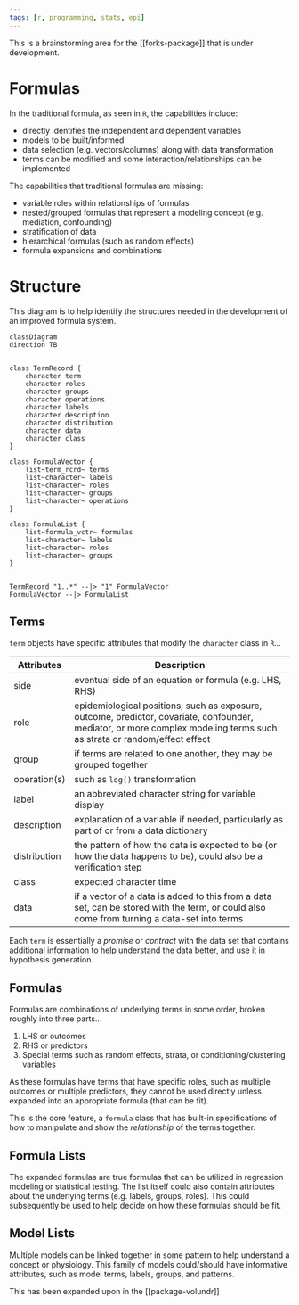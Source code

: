 ```yaml
---
tags: [r, programming, stats, epi]
---
```


This is a brainstorming area for the [[forks-package]] that is under development.

# Formulas 

In the traditional formula, as seen in `R`, the capabilities include:

- directly identifies the independent and dependent variables 
- models to be built/informed
- data selection (e.g. vectors/columns) along with data transformation
- terms can be modified and some interaction/relationships can be implemented

The capabilities that traditional formulas are missing:

- variable roles within relationships of formulas
- nested/grouped formulas that represent a modeling concept (e.g. mediation, confounding)
- stratification of data
- hierarchical formulas (such as random effects)
- formula expansions and combinations

# Structure

This diagram is to help identify the structures needed in the development of an improved formula system.

```mermaid
classDiagram
direction TB


class TermRecord {
	character term
	character roles
	character groups
	character operations
	character labels
	character description
	character distribution
	character data
	character class
}

class FormulaVector {
	list~term_rcrd~ terms
	list~character~ labels
	list~character~ roles
	list~character~ groups
	list~character~ operations
}

class FormulaList {
	list~formula_vctr~ formulas
	list~character~ labels
	list~character~ roles
	list~character~ groups
}


TermRecord "1..*" --|> "1" FormulaVector
FormulaVector --|> FormulaList
```

## Terms

`term` objects have specific attributes that modify the `character` class in `R`...

| Attributes | Description |
| --- | --- |
| side | eventual side of an equation or formula (e.g. LHS, RHS) |
| role | epidemiological positions, such as exposure, outcome, predictor, covariate, confounder, mediator, or more complex modeling terms such as strata or random/effect effect |
| group | if terms are related to one another, they may be grouped together |
| operation(s) | such as `log()` transformation |
| label | an abbreviated character string for variable display |
| description | explanation of a variable if needed, particularly as part of or from a data dictionary |
| distribution | the pattern of how the data is expected to be (or how the data happens to be), could also be a verification step |
| class | expected character time | 
| data | if a vector of a data is added to this from a data set, can be stored with the term, or could also come from turning a data-set into terms |

Each `term` is essentially a *promise* or *contract* with the data set that contains additional information to help understand the data better, and use it in hypothesis generation.

## Formulas

Formulas are combinations of underlying terms in some order, broken roughly into three parts...

1. LHS or outcomes
2. RHS or predictors
3. Special terms such as random effects, strata, or conditioning/clustering variables

As these formulas have terms that have specific roles, such as multiple outcomes or multiple predictors, they cannot be used directly unless expanded into an appropriate formula (that can be fit). 

This is the core feature, a `formula` class that has built-in specifications of how to manipulate and show the *relationship* of the terms together.

## Formula Lists

The expanded formulas are true formulas that can be utilized in regression modeling or statistical testing. The list itself could also contain attributes about the underlying terms (e.g. labels, groups, roles). This could subsequently be used to help decide on how these formulas should be fit.

## Model Lists

Multiple models can be linked together in some pattern to help understand a concept or physiology. This family of models could/should have informative attributes, such as model terms, labels, groups, and patterns.

This has been expanded upon in the [[package-volundr]]
